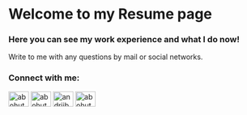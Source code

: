# Welcome to my Resume page

### Here you can see my work experience and what I do now!

Write to me with any questions by mail or social networks.

<h3 align="left">Connect with me:</h3>
<p align="left">
<a href="https://twitter.com/abohuta" target="blank"><img align="center" src="https://raw.githubusercontent.com/rahuldkjain/github-profile-readme-generator/master/src/images/icons/Social/twitter.svg" alt="abohuta" height="30" width="40" /></a>
<a href="https://stackoverflow.com/users/abohuta" target="blank"><img align="center" src="https://raw.githubusercontent.com/rahuldkjain/github-profile-readme-generator/master/src/images/icons/Social/stack-overflow.svg" alt="abohuta" height="30" width="40" /></a>
<a href="https://fb.com/andriibohuta" target="blank"><img align="center" src="https://raw.githubusercontent.com/rahuldkjain/github-profile-readme-generator/master/src/images/icons/Social/facebook.svg" alt="andriibohuta" height="30" width="40" /></a>
<a href="https://instagram.com/abohuta" target="blank"><img align="center" src="https://raw.githubusercontent.com/rahuldkjain/github-profile-readme-generator/master/src/images/icons/Social/instagram.svg" alt="abohuta" height="30" width="40" /></a>
</p>
